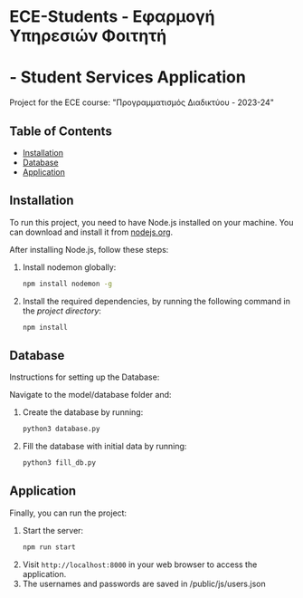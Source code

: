 # ECE-Students - Εφαρμογή Υπηρεσιών Φοιτητή 
# - Student Services Application 

Project for the ECE course: "Προγραμματισμός Διαδικτύου - 2023-24"

## Table of Contents

- [Installation](#installation)
- [Database](#database)
- [Application](#application)

## Installation

To run this project, you need to have Node.js installed on your machine. You can download and install it from [nodejs.org](https://nodejs.org/).

After installing Node.js, follow these steps:

1. Install nodemon globally:
    ```bash
    npm install nodemon -g 
    ```
2. Install the required dependencies, by running the following command in the _project directory_:
    ```bash
    npm install
    ```

## Database

Instructions for setting up the Database:

Navigate to the model/database folder and:

1. Create the database by running:
    ```bash
    python3 database.py
    ```

2. Fill the database with initial data by running:
    ```bash
    python3 fill_db.py
    ```

## Application

Finally, you can run the project:

1. Start the server:
    ```bash
    npm run start
    ```
2. Visit `http://localhost:8000` in your web browser to access the application.
3. The usernames and passwords are saved in /public/js/users.json
